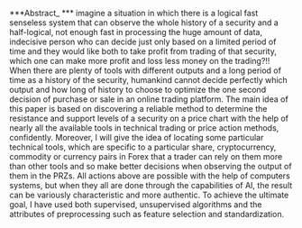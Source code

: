 ***Abstract_ ***
imagine a situation in which there is a logical fast senseless system that can observe the whole history of a security and a half-logical, not enough fast in processing the huge amount of data, indecisive person who can decide just only based on a limited period of time and they would like both to take profit from trading of that security, which one can make more profit and loss less money on the trading?!!
When there are plenty of tools with different outputs and a long period of time as a history of the security, humankind cannot decide perfectly which output and how long of history to choose to optimize the one second decision of purchase or sale in an online trading platform.
The main idea of this paper is based on discovering a reliable method to determine the resistance and support levels of a security on a price chart with the help of nearly all the available tools in technical trading or price action methods, confidently. Moreover, I will give the idea of locating some particular technical tools, which are specific to a particular share, cryptocurrency, commodity or currency pairs in Forex that a trader can rely on them more than other tools and so make better decisions when observing the output of them in the PRZs.
All actions above are possible with the help of computers systems, but when they all are done through the capabilities of AI, the result can be variously characteristic and more authentic.
To achieve the ultimate goal, I have used both supervised, unsupervised algorithms and the attributes of preprocessing such as feature selection and standardization.
